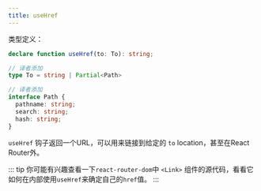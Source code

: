 ```yaml
---
title: useHref
---
```


类型定义：
```typescript
declare function useHref(to: To): string;

// 译者添加
type To = string | Partial<Path>

// 译者添加
interface Path {
  pathname: string;
  search: string;
  hash: string;
}
```
`useHref` 钩子返回一个URL，可以用来链接到给定的 `to` location，甚至在React Router外。

::: tip
你可能有兴趣查看一下`react-router-dom`中 `<Link>` 组件的源代码，看看它如何在内部使用`useHref`来确定自己的`href`值。
:::
